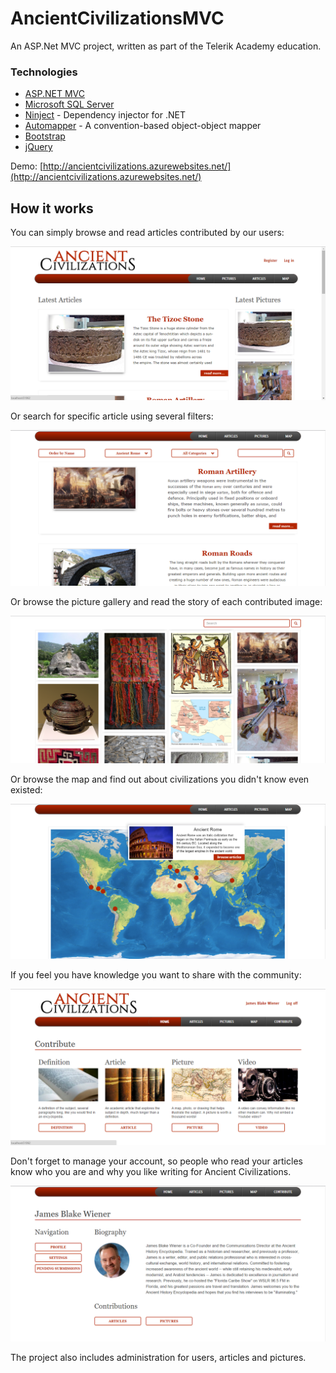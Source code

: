 # AncientCivilizationsMVC

An ASP.Net MVC project, written as part of the Telerik Academy education.

### Technologies

- [ASP.NET MVC](http://www.asp.net/mvc)
- [Microsoft SQL Server](http://www.microsoft.com/en-us/server-cloud/products/sql-server/)
- [Ninject](http://www.ninject.org/) - Dependency injector for .NET
- [Automapper](http://automapper.org/) - A convention-based object-object mapper
- [Bootstrap](http://getbootstrap.com/)
- [jQuery](http://jquery.com/)

Demo: [http://ancientcivilizations.azurewebsites.net/](http://ancientcivilizations.azurewebsites.net/)

## How it works

You can simply browse and read articles contributed by our users:
<p align="center"><img src="https://raw.githubusercontent.com/ggarabedian/AncientCivilizationsMVC/master/Images/HomePage.PNG" /></p>

Or search for specific article using several filters:
<p align="center"><img src="https://raw.githubusercontent.com/ggarabedian/AncientCivilizationsMVC/master/Images/SearchForArticles.PNG" /></p>

Or browse the picture gallery and read the story of each contributed image:
<p align="center"><img src="https://raw.githubusercontent.com/ggarabedian/AncientCivilizationsMVC/master/Images/PictureGallery.PNG" /></p>

Or browse the map and find out about civilizations you didn't know even existed:
<p align="center"><img src="https://raw.githubusercontent.com/ggarabedian/AncientCivilizationsMVC/master/Images/BrowseTheMap.PNG" /></p>

If you feel you have knowledge you want to share with the community:
<p align="center"><img src="https://raw.githubusercontent.com/ggarabedian/AncientCivilizationsMVC/master/Images/ContributeContent.PNG" /></p>

Don't forget to manage your account, so people who read your articles know who you are and why you like writing for Ancient Civilizations.
<p align="center"><img src="https://raw.githubusercontent.com/ggarabedian/AncientCivilizationsMVC/master/Images/ManageAccount.PNG" /></p>

The project also includes administration for users, articles and pictures.
